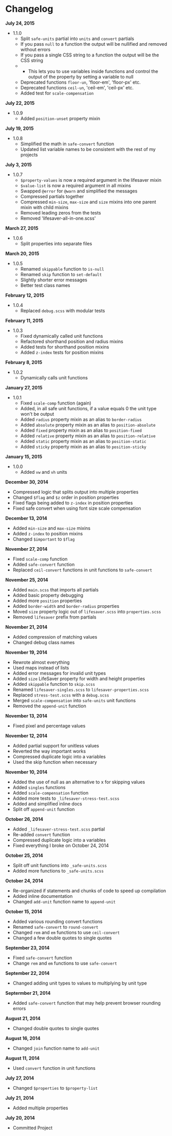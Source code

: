 Changelog
==========

**July 24, 2015**
+ 1.1.0
  + Split `safe-units` partial into `units` and `convert` partials
  + If you pass `null` to a function the output will be nullified and removed without errors
  + If you pass a single CSS string to a function the output will be the CSS string
  + + This lets you to use variables inside functions and control the output of the property by setting a variable to null
  + Deprecated functions `floor-un`, 'floor-em', 'floor-px' etc.
  + Deprecated functions `ceil-un`, 'ceil-em', 'ceil-px' etc.
  + Added test for `scale-compensation`

**July 22, 2015**
+ 1.0.9
  + Added `position-unset` property mixin

**July 19, 2015**
+ 1.0.8
  + Simplified the math in `safe-convert` function
  + Updated list variable names to be consistent with the rest of my projects

**July 3, 2015**
+ 1.0.7
  + `$property-values` is now a required argument in the lifesaver mixin
  + `$value-list` is now a required argument in all mixins
  + Swapped `@error` for `@warn` and simplified the messages
  + Compressed partials together
  + Compressed `min-size`, `max-size` and `size` mixins into one parent mixin with child mixins
  + Removed leading zeros from the tests
  + Removed 'lifesaver-all-in-one.scss'

**March 27, 2015**
+ 1.0.6
  + Split properties into separate files

**March 20, 2015**
+ 1.0.5
  + Renamed `skippable` function to `is-null`
  + Renamed `skip` function to `set-default`
  + Slightly shorter error messages
  + Better test class names

**February 12, 2015**
+ 1.0.4
  + Replaced `debug.scss` with modular tests

**February 11, 2015**
+ 1.0.3
  + Fixed dynamically called unit functions
  + Refactored shorthand position and radius mixins
  + Added tests for shorthand position mixins
  + Added `z-index` tests for position mixins

**February 8, 2015**
+ 1.0.2
  + Dynamically calls unit functions

**January 27, 2015**
+ 1.0.1
  + Fixed `scale-comp` function (again)
  + Added, in all safe unit functions, if a value equals 0 the unit type won't be output
  + Added `radius` property mixin as an alias to `border-radius`
  + Added `absolute` property mixin as an alias to `position-absolute`
  + Added `fixed` property mixin as an alias to `position-fixed`
  + Added `relative` property mixin as an alias to `position-relative`
  + Added `static` property mixin as an alias to `position-static`
  + Added `sticky` property mixin as an alias to `position-sticky`

**January 15, 2015**
+ 1.0.0
  + Added `vw` and `vh` units

**December 30, 2014**
+ Compressed logic that splits output into multiple properties
+ Changed `$flag` and `$z` order in position properties
+ Fixed flags being added to `z-index` in position properties
+ Fixed safe convert when using font size scale compensation

**December 13, 2014**
+ Added `min-size` and `max-size` mixins
+ Added `z-index` to position mixins
+ Changed `$important` to `$flag`

**November 27, 2014**
+ Fixed `scale-comp` function
+ Added `safe-convert` function
+ Replaced `ceil-convert` functions in unit functions to `safe-convert`

**November 25, 2014**
+ Added `main.scss` that imports all partials
+ Added basic property debugging
+ Added more `position` properties
+ Added `border-width` and `border-radius` properties
+ Moved `size` property logic out of `lifesaver.scss` into `properties.scss`
+ Removed `lifesaver` prefix from partials

**November 21, 2014**
+ Added compression of matching values
+ Changed debug class names

**November 19, 2014**
+ Rewrote almost everything
+ Used maps instead of lists
+ Added error messages for invalid unit types
+ Added `size` LifeSaver property for width and height properties
+ Added `skippable` function to `skip.scss`
+ Renamed `lifesaver-singles.scss` to `lifesaver-properties.scss`
+ Replaced `stress-test.scss` with a `debug.scss`
+ Merged `scale-compensation` into `safe-units` unit functions
+ Removed the `append-unit` function

**November 13, 2014**
+ Fixed pixel and percentage values

**November 12, 2014**
+ Added partial support for unitless values
+ Reverted the way important works
+ Compressed duplicate logic into a variables
+ Used the skip function when necessary

**November 10, 2014**
+ Added the use of null as an alternative to x for skipping values
+ Added `singles` functions
+ Added `scale-compensation` function
+ Added more tests to `_lifesaver-stress-test.scss`
+ Added and simplified inline docs
+ Split off `append-unit` function

**October 26, 2014**
+ Added `_lifesaver-stress-test.scss` partial
+ Re-added `convert` function
+ Compressed duplicate logic into a variables
+ Fixed everything I broke on October 24, 2014

**October 25, 2014**
+ Split off unit functions into `_safe-units.scss`
+ Added more functions to `_safe-units.scss`

**October 24, 2014**
+ Re-organized if statements and chunks of code to speed up compilation
+ Added inline documentation
+ Changed `add-unit` function name to `append-unit`

**October 15, 2014**
+ Added various rounding convert functions
+ Renamed `safe-convert` to `round-convert`
+ Changed `rem` and `em` functions to use `ceil-convert`
+ Changed a few double quotes to single quotes

**September 23, 2014**
+ Fixed `safe-convert` function
+ Change `rem` and `em` functions to use `safe-convert`

**September 22, 2014**
+ Changed adding unit types to values to multiplying by unit type

**Septermber 21, 2014**
+ Added `safe-convert` function that may help prevent browser rounding errors

**August 21, 2014**
+ Changed double quotes to single quotes

**August 16, 2014**
+ Changed `join` function name to `add-unit`

**August 11, 2014**
+ Used `convert` function in unit functions

**July 27, 2014**
+ Changed `$properties` to `$property-list`

**July 21, 2014**
+ Added multiple properties

**July 20, 2014**
+ Committed Project
